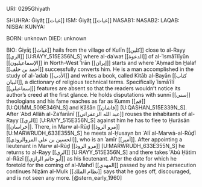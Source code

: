URI: 0295Ghiyath

SHUHRA: Ġiyāṯ [[غياث]]
ISM: Ġiyāṯ [[غياث]]
NASAB1: 
NASAB2: 
LAQAB: 
NISBA: 
KUNYA: 

BORN: unknown
DIED: unknown

BIO: Ġiyāṯ [[غياث]] hails from the village of Kulīn [[كلين]] close to al-Rayy [[الري]] [U:RAYY_515E356N_S] where al-daʿwaŧ [[الدعوة]] of al-ʾIsmāʿīlīyūn [[الإسماعيليون]] in North-West ʾĪrān [[إيران]] starts and where ʾAḥmad bn Ḫalaf [[أحمد بن خلف]] successfully converts him. He is a man accomplished in the study of al-ʾadab [[الأدب]] and writes a book, called Kitāb al-Bayān [[كتاب البيان]], a dictionary of religious technical terms. Specifically ʾismāʿīlī [[إسماعيلي]] features are absent so that the readers wouldn’t notice its author’s creed at the first glance. He holds disputations with sunnī [[سني]] theologians and his fame reaches as far as Ḳumm [[قم]] [U:QUMM_509E346N_S] and Ḳāšān [[قاشان]] [U:QASHAN_515E339N_S]. After ʿAbd Allãh al-Zaʿfarānī [[عبد الله الزعفراني]] rouses the inhabitants of al-Rayy [[الري]] [U:RAYY_515E356N_S] against him he has to flee to Ḫurāsān [[خراسان]]. There, in Marw al-Rūḏ [[مرو الروذ]] [U:MARWRUDH_633E355N_S] he meets al-Ḥusayn bn ʿAlī al-Marwả-al-Rūḏī [[الحسين بن علي المروالروذي]], who is an ʾamīr [[أمير]]. After appointing a lieutenant in Marw al-Rūḏ [[مرو الروذ]] [U:MARWRUDH_633E355N_S] he returns to al-Rayy [[الري]] [U:RAYY_515E356N_S] and there takes ʾAbū Ḥātim al-Rāzī [[أبو حاتم الرازي]] as his lieutenant. After the date for which he foretold for the coming of al-Mahdī [[المهدي]] passed by and his persecution continues Niẓām al-Mulk [[نظام الملك]] says that he goes off, discouraged, and is not seen any more. [@stern_early_1960]
